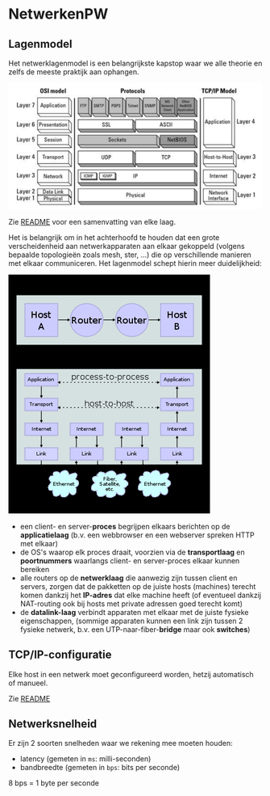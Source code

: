 # NetwerkenPW

## Lagenmodel

Het netwerklagenmodel is een belangrijkste kapstop waar we alle theorie en zelfs de meeste praktijk aan ophangen.

![](Lagenmodel.png)

Zie [README](Lagen/README.md) voor een samenvatting van elke laag.

Het is belangrijk om in het achterhoofd te houden dat een grote verscheidenheid aan netwerkapparaten aan elkaar gekoppeld (volgens  bepaalde topologieën zoals mesh, ster, ...) die op verschillende manieren met elkaar communiceren. Het lagenmodel schept hierin meer duidelijkheid:

![](Lagenmodel-dataflow.png)

- een client- en server-**proces** begrijpen elkaars berichten op de **applicatielaag** (b.v. een webbrowser en een webserver spreken HTTP met elkaar)
- de OS's waarop elk proces draait, voorzien via de **transportlaag** en **poortnummers** waarlangs client- en server-proces elkaar kunnen bereiken
- alle routers op de **netwerklaag** die aanwezig zijn tussen client en servers, zorgen dat de pakketten op de juiste hosts (machines) terecht komen dankzij het **IP-adres** dat elke machine heeft (of eventueel dankzij NAT-routing ook bij hosts met private adressen goed terecht komt)
- de **datalink-laag** verbindt apparaten met elkaar met de juiste fysieke eigenschappen, (sommige apparaten kunnen een link zijn tussen 2 fysieke netwerk, b.v. een UTP-naar-fiber-**bridge** maar ook **switches**)

## TCP/IP-configuratie

Elke host in een netwerk moet geconfigureerd worden, hetzij automatisch of manueel.

Zie [README](TCPIPConfig/README.md)

## Netwerksnelheid

Er zijn 2 soorten snelheden waar we rekening mee moeten houden:

- latency (gemeten in `ms`: milli-seconden)
- bandbreedte (gemeten in `bps`: bits per seconde)

8 bps = 1 byte per seconde



